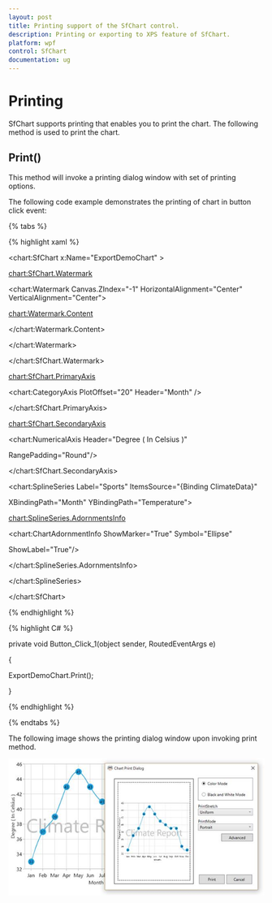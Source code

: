 ```yaml
---
layout: post
title: Printing support of the SfChart control.
description: Printing or exporting to XPS feature of SfChart.
platform: wpf
control: SfChart
documentation: ug
---
```


# Printing

SfChart supports printing that enables you to print the chart. The following method is used to print the chart.

## Print()

This method will invoke a printing dialog window with set of printing options.

The following code example demonstrates the printing of chart in button click event:

{% tabs %}

{% highlight xaml %}

<chart:SfChart x:Name="ExportDemoChart" >

<chart:SfChart.Watermark>

<chart:Watermark Canvas.ZIndex="-1"  HorizontalAlignment="Center" VerticalAlignment="Center">

<chart:Watermark.Content>

<TextBlock Text="Climate Report" FontSize="60" Foreground="Gray" Opacity="0.5"></TextBlock>

</chart:Watermark.Content>

</chart:Watermark>

</chart:SfChart.Watermark>

<chart:SfChart.PrimaryAxis>

<chart:CategoryAxis  PlotOffset="20" Header="Month" />

</chart:SfChart.PrimaryAxis>

<chart:SfChart.SecondaryAxis>

<chart:NumericalAxis Header="Degree ( In Celsius )" 

RangePadding="Round"/>

</chart:SfChart.SecondaryAxis>

<!-- Add Series to the Chart-->

<chart:SplineSeries Label="Sports" ItemsSource="{Binding ClimateData}"         

XBindingPath="Month" YBindingPath="Temperature">

<chart:SplineSeries.AdornmentsInfo>

<chart:ChartAdornmentInfo  ShowMarker="True" Symbol="Ellipse" 

ShowLabel="True"/>

</chart:SplineSeries.AdornmentsInfo>

</chart:SplineSeries>

</chart:SfChart>

{% endhighlight %}

{% highlight C# %}

private void Button_Click_1(object sender, RoutedEventArgs e)

{

ExportDemoChart.Print();

}

{% endhighlight %}

{% endtabs %}

The following image shows the printing dialog window upon invoking print method.

![SfChart Printing Dialog Window](Printing_images/Printing_img1.jpeg)



